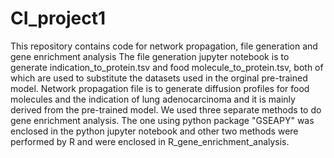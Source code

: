 # CI_project1
This repository contains code for network propagation, file generation and gene enrichment analysis
The file generation jupyter notebook is to generate indication_to_protein.tsv and food molecule_to_protein.tsv, both of which are used to substitute the datasets used in the orginal pre-trained model.
Network propagation file is to generate diffusion profiles for food molecules and the indication of lung adenocarcinoma and it is mainly derived from the pre-trained model.
We used three separate methods to do gene enrichment analysis. The one using python package "GSEAPY" was enclosed in the python jupyter notebook and other two
methods were performed by R and were enclosed in R_gene_enrichment_analysis. 

